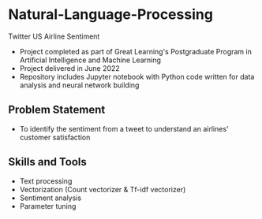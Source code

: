 # Natural-Language-Processing
Twitter US Airline Sentiment
- Project completed as part of Great Learning's Postgraduate Program in Artificial Intelligence and Machine Learning
- Project delivered in June 2022
- Repository includes Jupyter notebook with Python code written for data analysis and neural network building
  
## Problem Statement
- To identify the sentiment from a tweet to understand an airlines' customer satisfaction

## Skills and Tools
- Text processing
- Vectorization (Count vectorizer & Tf-idf vectorizer)
- Sentiment analysis
- Parameter tuning
